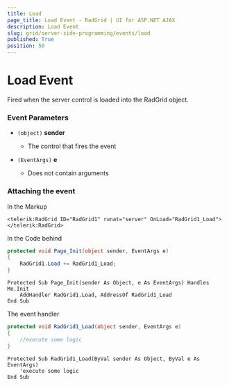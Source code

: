 ```yaml
---
title: Load
page_title: Load Event - RadGrid | UI for ASP.NET AJAX
description: Load Event
slug: grid/server-side-programming/events/load
published: True
position: 50
---
```


# Load Event

Fired when the server control is loaded into the RadGrid object.


### Event Parameters

* `(object)` **sender**

    * The control that fires the event

* `(EventArgs)` **e**

    * Does not contain arguments

### Attaching the event

In the Markup

````ASP.NET
<telerik:RadGrid ID="RadGrid1" runat="server" OnLoad="RadGrid1_Load">
</telerik:RadGrid>
````

In the Code behind

````C#
protected void Page_Init(object sender, EventArgs e)
{
    RadGrid1.Load += RadGrid1_Load;
}
````
````VB
Protected Sub Page_Init(sender As Object, e As EventArgs) Handles Me.Init
    AddHandler RadGrid1.Load, AddressOf RadGrid1_Load
End Sub
````

The event handler

````C#
protected void RadGrid1_Load(object sender, EventArgs e)
{
    //execute some logic
}
````
````VB
Protected Sub RadGrid1_Load(ByVal sender As Object, ByVal e As EventArgs)
    'execute some logic
End Sub
````


